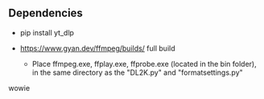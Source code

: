 ## Dependencies

- pip install yt_dlp
* https://www.gyan.dev/ffmpeg/builds/ full build

  - Place ffmpeg.exe, ffplay.exe, ffprobe.exe (located in the bin folder), in the same directory as the "DL2K.py" and "formatsettings.py"

wowie
